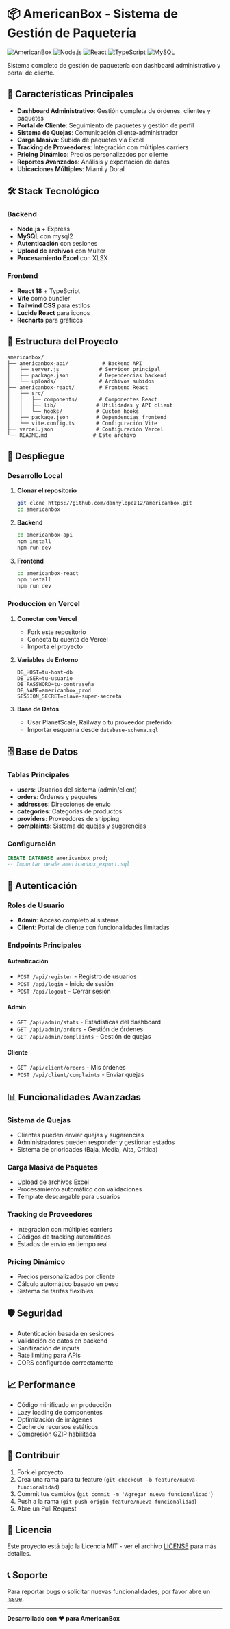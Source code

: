 # 📦 AmericanBox - Sistema de Gestión de Paquetería

![AmericanBox](https://img.shields.io/badge/AmericanBox-Sistema%20de%20Paquetería-blue)
![Node.js](https://img.shields.io/badge/Node.js-18+-green)
![React](https://img.shields.io/badge/React-18-blue)
![TypeScript](https://img.shields.io/badge/TypeScript-5-blue)
![MySQL](https://img.shields.io/badge/MySQL-8-orange)

Sistema completo de gestión de paquetería con dashboard administrativo y portal de cliente.

## 🚀 Características Principales

- **Dashboard Administrativo**: Gestión completa de órdenes, clientes y paquetes
- **Portal de Cliente**: Seguimiento de paquetes y gestión de perfil
- **Sistema de Quejas**: Comunicación cliente-administrador
- **Carga Masiva**: Subida de paquetes vía Excel
- **Tracking de Proveedores**: Integración con múltiples carriers
- **Pricing Dinámico**: Precios personalizados por cliente
- **Reportes Avanzados**: Análisis y exportación de datos
- **Ubicaciones Múltiples**: Miami y Doral

## 🛠️ Stack Tecnológico

### Backend
- **Node.js** + Express
- **MySQL** con mysql2
- **Autenticación** con sesiones
- **Upload de archivos** con Multer
- **Procesamiento Excel** con XLSX

### Frontend
- **React 18** + TypeScript
- **Vite** como bundler
- **Tailwind CSS** para estilos
- **Lucide React** para iconos
- **Recharts** para gráficos

## 📁 Estructura del Proyecto

```
americanbox/
├── americanbox-api/           # Backend API
│   ├── server.js             # Servidor principal
│   ├── package.json          # Dependencias backend
│   └── uploads/              # Archivos subidos
├── americanbox-react/        # Frontend React
│   ├── src/
│   │   ├── components/       # Componentes React
│   │   ├── lib/             # Utilidades y API client
│   │   └── hooks/           # Custom hooks
│   ├── package.json         # Dependencias frontend
│   └── vite.config.ts       # Configuración Vite
├── vercel.json              # Configuración Vercel
└── README.md               # Este archivo
```

## 🚀 Despliegue

### Desarrollo Local

1. **Clonar el repositorio**
   ```bash
   git clone https://github.com/dannylopez12/americanbox.git
   cd americanbox
   ```

2. **Backend**
   ```bash
   cd americanbox-api
   npm install
   npm run dev
   ```

3. **Frontend**
   ```bash
   cd americanbox-react
   npm install
   npm run dev
   ```

### Producción en Vercel

1. **Conectar con Vercel**
   - Fork este repositorio
   - Conecta tu cuenta de Vercel
   - Importa el proyecto

2. **Variables de Entorno**
   ```env
   DB_HOST=tu-host-db
   DB_USER=tu-usuario
   DB_PASSWORD=tu-contraseña
   DB_NAME=americanbox_prod
   SESSION_SECRET=clave-super-secreta
   ```

3. **Base de Datos**
   - Usar PlanetScale, Railway o tu proveedor preferido
   - Importar esquema desde `database-schema.sql`

## 🗄️ Base de Datos

### Tablas Principales

- **users**: Usuarios del sistema (admin/client)
- **orders**: Órdenes y paquetes
- **addresses**: Direcciones de envío
- **categories**: Categorías de productos
- **providers**: Proveedores de shipping
- **complaints**: Sistema de quejas y sugerencias

### Configuración

```sql
CREATE DATABASE americanbox_prod;
-- Importar desde americanbox_export.sql
```

## 🔐 Autenticación

### Roles de Usuario
- **Admin**: Acceso completo al sistema
- **Client**: Portal de cliente con funcionalidades limitadas

### Endpoints Principales

#### Autenticación
- `POST /api/register` - Registro de usuarios
- `POST /api/login` - Inicio de sesión
- `POST /api/logout` - Cerrar sesión

#### Admin
- `GET /api/admin/stats` - Estadísticas del dashboard
- `GET /api/admin/orders` - Gestión de órdenes
- `GET /api/admin/complaints` - Gestión de quejas

#### Cliente
- `GET /api/client/orders` - Mis órdenes
- `POST /api/client/complaints` - Enviar quejas

## 📊 Funcionalidades Avanzadas

### Sistema de Quejas
- Clientes pueden enviar quejas y sugerencias
- Administradores pueden responder y gestionar estados
- Sistema de prioridades (Baja, Media, Alta, Crítica)

### Carga Masiva de Paquetes
- Upload de archivos Excel
- Procesamiento automático con validaciones
- Template descargable para usuarios

### Tracking de Proveedores
- Integración con múltiples carriers
- Códigos de tracking automáticos
- Estados de envío en tiempo real

### Pricing Dinámico
- Precios personalizados por cliente
- Cálculo automático basado en peso
- Sistema de tarifas flexibles

## 🛡️ Seguridad

- Autenticación basada en sesiones
- Validación de datos en backend
- Sanitización de inputs
- Rate limiting para APIs
- CORS configurado correctamente

## 📈 Performance

- Código minificado en producción
- Lazy loading de componentes
- Optimización de imágenes
- Cache de recursos estáticos
- Compresión GZIP habilitada

## 🤝 Contribuir

1. Fork el proyecto
2. Crea una rama para tu feature (`git checkout -b feature/nueva-funcionalidad`)
3. Commit tus cambios (`git commit -m 'Agregar nueva funcionalidad'`)
4. Push a la rama (`git push origin feature/nueva-funcionalidad`)
5. Abre un Pull Request

## 📝 Licencia

Este proyecto está bajo la Licencia MIT - ver el archivo [LICENSE](LICENSE) para más detalles.

## 📞 Soporte

Para reportar bugs o solicitar nuevas funcionalidades, por favor abre un [issue](https://github.com/dannylopez12/americanbox/issues).

---

**Desarrollado con ❤️ para AmericanBox**